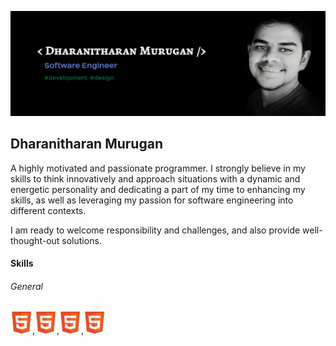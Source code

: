 ![](https://github.com/dharanithedev/dharanithedev/blob/main/banner-final.png?raw=true)

## Dharanitharan Murugan

A highly motivated and passionate programmer. I strongly believe in my skills to think innovatively and approach situations with a dynamic and energetic personality and dedicating a part of my time to enhancing my skills, as well as leveraging my passion for software engineering into different contexts.

I am ready to welcome responsibility and challenges, and also provide well-thought-out solutions.

#### Skills

###### General

<img src="https://github.com/dharanithedev/dharanithedev/blob/main/html5.png?raw=true" width="35" height="35"/>,<img src="https://github.com/dharanithedev/dharanithedev/blob/main/html5.png?raw=true" width="35" height="35"/>,<img src="https://github.com/dharanithedev/dharanithedev/blob/main/html5.png?raw=true" width="35" height="35"/>,<img src="https://github.com/dharanithedev/dharanithedev/blob/main/html5.png?raw=true" width="35" height="35"/>








